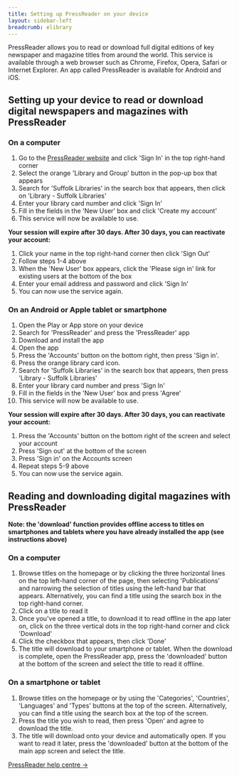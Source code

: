 ```yaml
---
title: Setting up PressReader on your device
layout: sidebar-left
breadcrumb: elibrary
---
```


PressReader allows you to read or download full digital editions of key newspaper and magazine titles from around the world. This service is available through a web browser such as Chrome, Firefox, Opera, Safari or Internet Explorer. An app called PressReader is available for Android and iOS.

## Setting up your device to read or download digital newspapers and magazines with PressReader

### On a computer

1. Go to the [PressReader website](https://www.pressreader.com/) and click 'Sign In' in the top right-hand corner
2. Select the orange 'Library and Group' button in the pop-up box that appears
3. Search for 'Suffolk Libraries' in the search box that appears, then click on 'Library - Suffolk Libraries'
4. Enter your library card number and click 'Sign In'
5. Fill in the fields in the 'New User' box and click 'Create my account'
6. This service will now be available to use.

**Your session will expire after 30 days. After 30 days, you can reactivate your account:**

1. Click your name in the top right-hand corner then click 'Sign Out'
2. Follow steps 1-4 above
3. When the 'New User' box appears, click the 'Please sign in' link for existing users at the bottom of the box
4. Enter your email address and password and click 'Sign In'
5. You can now use the service again.

### On an Android or Apple tablet or smartphone

1. Open the Play or App store on your device
2. Search for 'PressReader' and press the 'PressReader' app
3. Download and install the app
4. Open the app
5. Press the 'Accounts' button on the bottom right, then press 'Sign in'.
6. Press the orange library card icon.
7. Search for 'Suffolk Libraries' in the search box that appears, then press 'Library - Suffolk Libraries'
8. Enter your library card number and press 'Sign In'
9. Fill in the fields in the 'New User' box and press 'Agree'
10. This service will now be available to use.

**Your session will expire after 30 days. After 30 days, you can reactivate your account:**

1. Press the 'Accounts' button on the bottom right of the screen and select your account
2. Press 'Sign out' at the bottom of the screen
3. Press 'Sign in' on the Accounts screen
4. Repeat steps 5-9 above
5. You can now use the service again.

## Reading and downloading digital magazines with PressReader

**Note: the 'download' function provides offline access to titles on smartphones and tablets where you have already installed the app (see instructions above)**

### On a computer

1. Browse titles on the homepage or by clicking the three horizontal lines on the top left-hand corner of the page, then selecting 'Publications' and narrowing the selection of titles using the left-hand bar that appears. Alternatively, you can find a title using the search box in the top right-hand corner.
2. Click on a title to read it
3. Once you've opened a title, to download it to read offline in the app later on, click on the three vertical dots in the top right-hand corner and click 'Download'
4. Click the checkbox that appears, then click 'Done'
5. The title will download to your smartphone or tablet. When the download is complete, open the PressReader app, press the 'downloaded' button at the bottom of the screen and select the title to read it offline.

### On a smartphone or tablet

1. Browse titles on the homepage or by using the 'Categories', 'Countries', 'Languages' and 'Types' buttons at the top of the screen. Alternatively, you can find a title using the search box at the top of the screen.
2. Press the title you wish to read, then press 'Open' and agree to download the title.
3. The title will download onto your device and automatically open. If you want to read it later, press the 'downloaded' button at the bottom of the main app screen and select the title.

[PressReader help centre →](https://care.pressreader.com/hc/en-us/signin)
